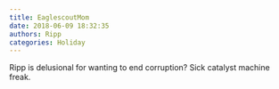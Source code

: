 ```yaml
---
title: EaglescoutMom
date: 2018-06-09 18:32:35
authors: Ripp
categories: Holiday
---
```


 Ripp is delusional for wanting to end corruption? Sick catalyst machine freak.